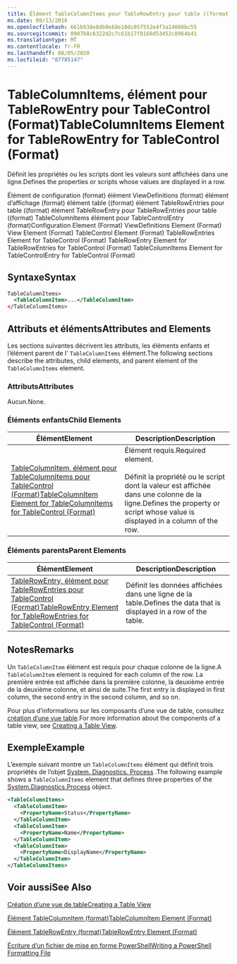 ```yaml
---
title: Élément TableColumnItems pour TableRowEntry pour table ((format) | Microsoft Docs
ms.date: 09/13/2016
ms.openlocfilehash: 661b938e8db0e68e10dc05f552e4f3a14608bc55
ms.sourcegitcommit: 0907b8c6322d2c7c61b17f8168d53452c8964b41
ms.translationtype: MT
ms.contentlocale: fr-FR
ms.lasthandoff: 08/05/2020
ms.locfileid: "87785147"
---
```

# <a name="tablecolumnitems-element-for-tablerowentry-for-tablecontrol-format"></a><span data-ttu-id="34336-102">TableColumnItems, élément pour TableRowEntry pour TableControl (Format)</span><span class="sxs-lookup"><span data-stu-id="34336-102">TableColumnItems Element for TableRowEntry for TableControl (Format)</span></span>

<span data-ttu-id="34336-103">Définit les propriétés ou les scripts dont les valeurs sont affichées dans une ligne.</span><span class="sxs-lookup"><span data-stu-id="34336-103">Defines the properties or scripts whose values are displayed in a row.</span></span>

<span data-ttu-id="34336-104">Élément de configuration (format) élément ViewDefinitions (format) élément d’affichage (format) élément table ((format) élément TableRowEntries pour table ((format) élément TableRowEntry pour TableRowEntries pour table ((format) TableColumnItems élément pour TableControlEntry (format)</span><span class="sxs-lookup"><span data-stu-id="34336-104">Configuration Element (Format) ViewDefinitions Element (Format) View Element (Format) TableControl Element (Format) TableRowEntries Element for TableControl (Format) TableRowEntry Element for TableRowEntries for TableControl (Format) TableColumnItems Element for TableControlEntry for TableControl (Format)</span></span>

## <a name="syntax"></a><span data-ttu-id="34336-105">Syntaxe</span><span class="sxs-lookup"><span data-stu-id="34336-105">Syntax</span></span>

```xml
TableColumnItems>
  <TableColumnItem>...</TableColumnItem>
</TableColumnItems>
```

## <a name="attributes-and-elements"></a><span data-ttu-id="34336-106">Attributs et éléments</span><span class="sxs-lookup"><span data-stu-id="34336-106">Attributes and Elements</span></span>

<span data-ttu-id="34336-107">Les sections suivantes décrivent les attributs, les éléments enfants et l’élément parent de l' `TableColumnItems` élément.</span><span class="sxs-lookup"><span data-stu-id="34336-107">The following sections describe the attributes, child elements, and parent element of the `TableColumnItems` element.</span></span>

### <a name="attributes"></a><span data-ttu-id="34336-108">Attributs</span><span class="sxs-lookup"><span data-stu-id="34336-108">Attributes</span></span>

<span data-ttu-id="34336-109">Aucun.</span><span class="sxs-lookup"><span data-stu-id="34336-109">None.</span></span>

### <a name="child-elements"></a><span data-ttu-id="34336-110">Éléments enfants</span><span class="sxs-lookup"><span data-stu-id="34336-110">Child Elements</span></span>

|<span data-ttu-id="34336-111">Élément</span><span class="sxs-lookup"><span data-stu-id="34336-111">Element</span></span>|<span data-ttu-id="34336-112">Description</span><span class="sxs-lookup"><span data-stu-id="34336-112">Description</span></span>|
|-------------|-----------------|
|[<span data-ttu-id="34336-113">TableColumnItem, élément pour TableColumnItems pour TableControl (Format)</span><span class="sxs-lookup"><span data-stu-id="34336-113">TableColumnItem Element for TableColumnItems for TableControl (Format)</span></span>](./tablecolumnitem-element-for-tablecolumnitems-for-tablecontrol-format.md)|<span data-ttu-id="34336-114">Élément requis.</span><span class="sxs-lookup"><span data-stu-id="34336-114">Required element.</span></span><br /><br /> <span data-ttu-id="34336-115">Définit la propriété ou le script dont la valeur est affichée dans une colonne de la ligne.</span><span class="sxs-lookup"><span data-stu-id="34336-115">Defines the property or script whose value is displayed in a column of the row.</span></span>|

### <a name="parent-elements"></a><span data-ttu-id="34336-116">Éléments parents</span><span class="sxs-lookup"><span data-stu-id="34336-116">Parent Elements</span></span>

|<span data-ttu-id="34336-117">Élément</span><span class="sxs-lookup"><span data-stu-id="34336-117">Element</span></span>|<span data-ttu-id="34336-118">Description</span><span class="sxs-lookup"><span data-stu-id="34336-118">Description</span></span>|
|-------------|-----------------|
|[<span data-ttu-id="34336-119">TableRowEntry, élément pour TableRowEntries pour TableControl (Format)</span><span class="sxs-lookup"><span data-stu-id="34336-119">TableRowEntry Element for TableRowEntries for TableControl (Format)</span></span>](./tablerowentry-element-for-tablerowentries-for-tablecontrol-format.md)|<span data-ttu-id="34336-120">Définit les données affichées dans une ligne de la table.</span><span class="sxs-lookup"><span data-stu-id="34336-120">Defines the data that is displayed in a row of the table.</span></span>|

## <a name="remarks"></a><span data-ttu-id="34336-121">Notes</span><span class="sxs-lookup"><span data-stu-id="34336-121">Remarks</span></span>

<span data-ttu-id="34336-122">Un `TableColumnItem` élément est requis pour chaque colonne de la ligne.</span><span class="sxs-lookup"><span data-stu-id="34336-122">A `TableColumnItem` element is required for each column of the row.</span></span> <span data-ttu-id="34336-123">La première entrée est affichée dans la première colonne, la deuxième entrée de la deuxième colonne, et ainsi de suite.</span><span class="sxs-lookup"><span data-stu-id="34336-123">The first entry is displayed in first column, the second entry in the second column, and so on.</span></span>

<span data-ttu-id="34336-124">Pour plus d’informations sur les composants d’une vue de table, consultez [création d’une vue table](./creating-a-table-view.md).</span><span class="sxs-lookup"><span data-stu-id="34336-124">For more information about the components of a table view, see [Creating a Table View](./creating-a-table-view.md).</span></span>

## <a name="example"></a><span data-ttu-id="34336-125">Exemple</span><span class="sxs-lookup"><span data-stu-id="34336-125">Example</span></span>

<span data-ttu-id="34336-126">L’exemple suivant montre un `TableColumnItems` élément qui définit trois propriétés de l’objet [System. Diagnostics. Process](/dotnet/api/System.Diagnostics.Process) .</span><span class="sxs-lookup"><span data-stu-id="34336-126">The following example shows a `TableColumnItems` element that defines three properties of the [System.Diagnostics.Process](/dotnet/api/System.Diagnostics.Process) object.</span></span>

```xml
<TableColumnItems>
  <TableColumnItem>
    <PropertyName>Status</PropertyName>
  </TableColumnItem>
  <TableColumnItem>
    <PropertyName>Name</PropertyName>
  </TableColumnItem>
  <TableColumnItem>
    <PropertyName>DisplayName</PropertyName>
  </TableColumnItem>
</TableColumnItems>

```

## <a name="see-also"></a><span data-ttu-id="34336-127">Voir aussi</span><span class="sxs-lookup"><span data-stu-id="34336-127">See Also</span></span>

[<span data-ttu-id="34336-128">Création d’une vue de table</span><span class="sxs-lookup"><span data-stu-id="34336-128">Creating a Table View</span></span>](./creating-a-table-view.md)

[<span data-ttu-id="34336-129">Élément TableColumnItem (format)</span><span class="sxs-lookup"><span data-stu-id="34336-129">TableColumnItem Element (Format)</span></span>](./tablecolumnitem-element-for-tablecolumnitems-for-tablecontrol-format.md)

[<span data-ttu-id="34336-130">Élément TableRowEntry (format)</span><span class="sxs-lookup"><span data-stu-id="34336-130">TableRowEntry Element (Format)</span></span>](./tablerowentry-element-for-tablerowentries-for-tablecontrol-format.md)

[<span data-ttu-id="34336-131">Écriture d’un fichier de mise en forme PowerShell</span><span class="sxs-lookup"><span data-stu-id="34336-131">Writing a PowerShell Formatting File</span></span>](./writing-a-powershell-formatting-file.md)
